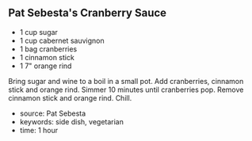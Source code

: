Pat Sebesta's Cranberry Sauce
-----------------------------

- 1 cup sugar
- 1 cup cabernet sauvignon
- 1 bag cranberries
- 1 cinnamon stick
- 1 7" orange rind

Bring sugar and wine to a boil in a small pot.  Add cranberries,
cinnamon stick and orange rind.  Simmer 10 minutes until cranberries
pop.  Remove cinnamon stick and orange rind.  Chill.

- source: Pat Sebesta
- keywords: side dish, vegetarian
- time: 1 hour
